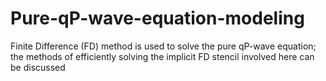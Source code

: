 # Pure-qP-wave-equation-modeling
Finite Difference (FD) method  is used to solve the pure qP-wave equation; the methods of efficiently solving the implicit FD stencil involved here can be discussed
